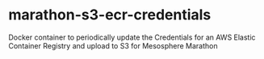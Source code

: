 # marathon-s3-ecr-credentials
Docker container to periodically update the Credentials for an AWS Elastic Container Registry and upload to S3 for Mesosphere Marathon
